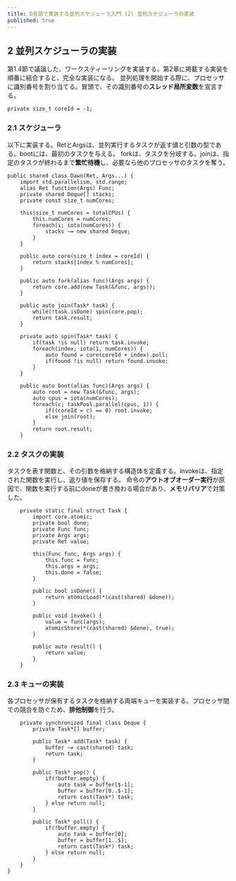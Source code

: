 ```yaml
---
title: D言語で実装する並列スケジューラ入門 (2) 並列スケジューラの実装
published: true
---
```

## 2 並列スケジューラの実装

第1.4節で議論した、ワークスティーリングを実装する。第2章に掲載する実装を順番に結合すると、完全な実装になる。
並列処理を開始する際に、プロセッサに識別番号を割り当てる。冒頭で、その識別番号の**スレッド局所変数**を宣言する。

```dlang
private size_t coreId = -1;
```

### 2.1 スケジューラ

以下に実装する。RetとArgsは、並列実行するタスクが返す値と引数の型である。bootには、最初のタスクを与える。
forkは、タスクを分岐する。joinは、指定のタスクが終わるまで**繁忙待機**し、必要なら他のプロセッサのタスクを奪う。

```dlang
public shared class Dawn(Ret, Args...) {
	import std.parallelism, std.range;
	alias Ret function(Args) Func;
	private shared Deque[] stacks;
	private const size_t numCores;

	this(size_t numCores = totalCPUs) {
		this.numCores = numCores;
		foreach(i; iota(numCores)) {
			stacks ~= new shared Deque;
		}
	}

	public auto core(size_t index = coreId) {
		return stacks[index % numCores];
	}

	public auto fork(alias func)(Args args) {
		return core.add(new Task(&func, args));
	}

	public auto join(Task* task) {
		while(!task.isDone) spin(core.pop);
		return task.result;
	}

	private auto spin(Task* task) {
		if(task !is null) return task.invoke;
		foreach(index; iota(1, numCores)) {
			auto found = core(coreId + index).poll;
			if(found !is null) return found.invoke;
		}
	}

	public auto boot(alias func)(Args args) {
		auto root = new Task(&func, args);
		auto cpus = iota(numCores);
		foreach(c; taskPool.parallel(cpus, 1)) {
			if((coreId = c) == 0) root.invoke;
			else join(root);
		}
		return root.result;
	}
```

### 2.2 タスクの実装

タスクを表す関数と、その引数を格納する構造体を定義する。invokeは、指定された関数を実行し、返り値を保存する。
命令の**アウトオブオーダー実行**が原因で、関数を実行する前にdoneが書き換わる場合があり、**メモリバリア**で対策した。

```dlang
	private static final struct Task {
		import core.atomic;
		private bool done;
		private Func func;
		private Args args;
		private Ret value;

		this(Func func, Args args) {
			this.func = func;
			this.args = args;
			this.done = false;
		}

		public bool isDone() {
			return atomicLoad(*(cast(shared) &done));
		}

		public void invoke() {
			value = func(args);
			atomicStore(*(cast(shared) &done), true);
		}

		public auto result() {
			return value;
		}
	}
```

### 2.3 キューの実装

各プロセッサが保有するタスクを格納する両端キューを実装する。プロセッサ間での競合を防ぐため、**排他制御**を行う。

```dlang
	private synchronized final class Deque {
		private Task*[] buffer;

		public Task* add(Task* task) {
			buffer ~= cast(shared) task;
			return task;
		}

		public Task* pop() {
			if(!buffer.empty) {
				auto task = buffer[$-1];
				buffer = buffer[0..$-1];
				return cast(Task*) task;
			} else return null;
		}

		public Task* poll() {
			if(!buffer.empty) {
				auto task = buffer[0];
				buffer = buffer[1..$];
				return cast(Task*) task;
			} else return null;
		}
	}
}
```


